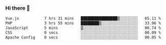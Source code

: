 ### Hi there 👋

<!--START_SECTION:waka-->

```txt
Vue.js           7 hrs 31 mins   ████████████████▒░░░░░░░░   65.11 %
PHP              3 hrs 55 mins   ████████▒░░░░░░░░░░░░░░░░   33.96 %
JavaScript       5 mins          ▒░░░░░░░░░░░░░░░░░░░░░░░░   00.74 %
CSS              0 secs          ░░░░░░░░░░░░░░░░░░░░░░░░░   00.09 %
Apache Config    0 secs          ░░░░░░░░░░░░░░░░░░░░░░░░░   00.05 %
```

<!--END_SECTION:waka-->

<!--
**Jonas-VanHaeken/Jonas-VanHaeken** is a ✨ _special_ ✨ repository because its `README.md` (this file) appears on your GitHub profile.

Here are some ideas to get you started:

- 🔭 I’m currently working on ...
- 🌱 I’m currently learning ...
- 👯 I’m looking to collaborate on ...
- 🤔 I’m looking for help with ...
- 💬 Ask me about ...
- 📫 How to reach me: ...
- 😄 Pronouns: ...
- ⚡ Fun fact: ...
-->
